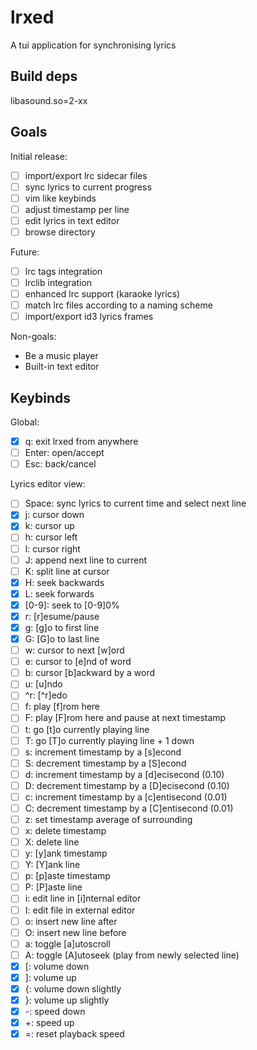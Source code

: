 # lrxed

A tui application for synchronising lyrics

## Build deps

libasound.so=2-xx

## Goals

Initial release:

- [ ] import/export lrc sidecar files
- [ ] sync lyrics to current progress
- [ ] vim like keybinds
- [ ] adjust timestamp per line
- [ ] edit lyrics in text editor
- [ ] browse directory

Future:

- [ ] lrc tags integration
- [ ] lrclib integration
- [ ] enhanced lrc support (karaoke lyrics)
- [ ] match lrc files according to a naming scheme
- [ ] import/export id3 lyrics frames

Non-goals:

- Be a music player
- Built-in text editor

## Keybinds

Global:

- [x] q: exit lrxed from anywhere
- [ ] Enter: open/accept
- [ ] Esc: back/cancel

Lyrics editor view:

- [ ] Space: sync lyrics to current time and select next line
- [x] j: cursor down
- [x] k: cursor up
- [ ] h: cursor left
- [ ] l: cursor right
- [ ] J: append next line to current
- [ ] K: split line at cursor
- [x] H: seek backwards
- [x] L: seek forwards
- [x] \[0-9]: seek to \[0-9]0%
- [x] r: \[r]esume/pause
- [x] g: \[g]o to first line
- [x] G: \[G]o to last line
- [ ] w: cursor to next \[w]ord
- [ ] e: cursor to \[e]nd of word
- [ ] b: cursor \[b]ackward by a word
- [ ] u: \[u]ndo
- [ ] ^r: \[^r]edo
- [ ] f: play \[f]rom here
- [ ] F: play \[F]rom here and pause at next timestamp
- [ ] t: go \[t]o currently playing line
- [ ] T: go \[T]o currently playing line + 1 down
- [ ] s: increment timestamp by a \[s]econd
- [ ] S: decrement timestamp by a \[S]econd
- [ ] d: increment timestamp by a \[d]ecisecond (0.10)
- [ ] D: decrement timestamp by a \[D]ecisecond (0.10)
- [ ] c: increment timestamp by a \[c]entisecond (0.01)
- [ ] C: decrement timestamp by a \[C]entisecond (0.01)
- [ ] z: set timestamp average of surrounding
- [ ] x: delete timestamp
- [ ] X: delete line
- [ ] y: \[y]ank timestamp
- [ ] Y: \[Y]ank line
- [ ] p: \[p]aste timestamp
- [ ] P: \[P]aste line
- [ ] i: edit line in \[i]nternal editor
- [ ] I: edit file in external editor
- [ ] o: insert new line after
- [ ] O: insert new line before
- [ ] a: toggle \[a]utoscroll
- [ ] A: toggle \[A]utoseek (play from newly selected line)
- [x] [: volume down
- [x] ]: volume up
- [x] {: volume down slightly
- [x] }: volume up slightly
- [x] -: speed down
- [x] +: speed up
- [x] =: reset playback speed
